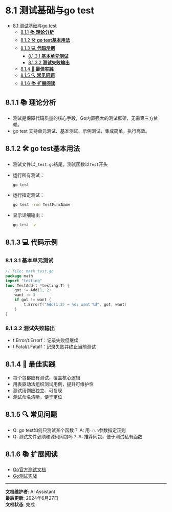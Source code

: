 # 8.1 测试基础与go test

<!-- TOC START -->
- [8.1 测试基础与go test](#81-测试基础与go-test)
  - [8.1.1 📚 **理论分析**](#811--理论分析)
  - [8.1.2 🛠️ **go test基本用法**](#812-️-go-test基本用法)
  - [8.1.3 💻 **代码示例**](#813--代码示例)
    - [8.1.3.1 **基本单元测试**](#8131-基本单元测试)
    - [8.1.3.2 **测试失败输出**](#8132-测试失败输出)
  - [8.1.4 🎯 **最佳实践**](#814--最佳实践)
  - [8.1.5 🔍 **常见问题**](#815--常见问题)
  - [8.1.6 📚 **扩展阅读**](#816--扩展阅读)
<!-- TOC END -->

## 8.1.1 📚 **理论分析**

- 测试是保障代码质量的核心手段，Go内置强大的测试框架，无需第三方依赖。
- go test 支持单元测试、基准测试、示例测试，集成简单，执行高效。

## 8.1.2 🛠️ **go test基本用法**

- 测试文件以`_test.go`结尾，测试函数以`Test`开头
- 运行所有测试：

  ```bash
  go test
  ```

- 运行指定测试：

  ```bash
  go test -run TestFuncName
  ```

- 显示详细输出：

  ```bash
  go test -v
  ```

## 8.1.3 💻 **代码示例**

### 8.1.3.1 **基本单元测试**

```go
// file: math_test.go
package math
import "testing"
func TestAdd(t *testing.T) {
    got := Add(1, 2)
    want := 3
    if got != want {
        t.Errorf("Add(1,2) = %d; want %d", got, want)
    }
}
```

### 8.1.3.2 **测试失败输出**

- t.Error/t.Errorf：记录失败但继续
- t.Fatal/t.Fatalf：记录失败并终止当前测试

## 8.1.4 🎯 **最佳实践**

- 每个包都应有测试，覆盖核心逻辑
- 用表驱动法组织测试用例，提升可维护性
- 测试用例应独立、可复现
- 测试命名清晰，便于定位

## 8.1.5 🔍 **常见问题**

- Q: go test如何只测试某个函数？
  A: 用`-run`参数指定正则
- Q: 测试文件必须和源码同包吗？
  A: 推荐同包，便于测试私有函数

## 8.1.6 📚 **扩展阅读**

- [Go官方测试文档](https://golang.org/pkg/testing/)
- [Go测试实战](https://geektutu.com/post/hpg-golang-unit-test.html)

---

**文档维护者**: AI Assistant  
**最后更新**: 2024年6月27日  
**文档状态**: 完成
